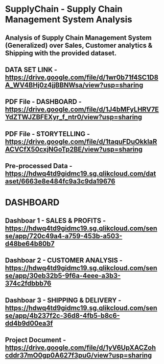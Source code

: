 # SupplyChain - Supply Chain Management System Analysis
## Analysis of Supply Chain Management System (Generalized) over Sales, Customer analytics & Shipping with the provided dataset.

## DATA SET LINK - https://drive.google.com/file/d/1wr0b71f4SC1D8A_WV4BHj0z4jjBBNWsa/view?usp=sharing

## PDF File - DASHBOARD - https://drive.google.com/file/d/1J4bMFyLHRV7EYdZTWJZBFEXyr_f_ntr0/view?usp=sharing
## PDF File - STORYTELLING - https://drive.google.com/file/d/1taquFDuOkklaRACVCfX50cxjNGoTp2BE/view?usp=sharing
## Pre-processed Data - https://hdwq4td9gidmc19.sg.qlikcloud.com/dataset/6663e8e484fc9a3c9da19676

# DASHBOARD 
## Dashboar 1 - SALES & PROFITS - https://hdwq4td9gidmc19.sg.qlikcloud.com/sense/app/720c49a4-a759-453b-a503-d48be64b80b7
## Dashboar 2 - CUSTOMER ANALYSIS - https://hdwq4td9gidmc19.sg.qlikcloud.com/sense/app/30eb32b5-9f6a-4eee-a3b3-374c2fdbbb76
## Dashboar 3 - SHIPPING & DELIVERY - https://hdwq4td9gidmc19.sg.qlikcloud.com/sense/app/4b237f2c-36d8-4fb5-b8c6-dd4b9d00ea3f

## Project Document - https://drive.google.com/file/d/1yV6UpXACZohcddr37mO0gp0A627f3puG/view?usp=sharing

